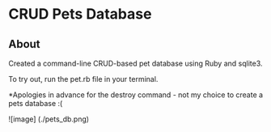 # CRUD Pets Database

## About

Created a command-line CRUD-based pet database using Ruby and sqlite3.

To try out, run the pet.rb file in your terminal.

*Apologies in advance for the destroy command - not my choice to create a pets database :(

![image] (./pets_db.png)
